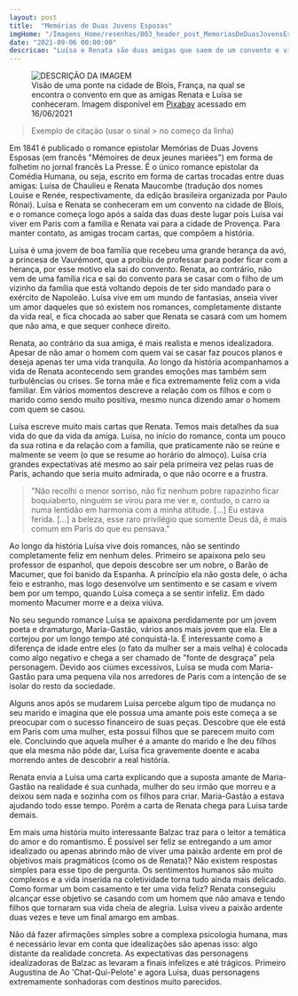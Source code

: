 ```yaml
---
layout: post
title:  "Memórias de Duas Jovens Esposas"
imgHome: "/Imagens_Home/resenhas/003_header_post_MemoriasDeDuasJovensEsposas_Blois.jpg" 
date: "2021-09-06 00:00:00"
descricao: "Luísa e Renata são duas amigas que saem de um convento e vivem vidas completamente diferentes. Através das cartas trocadas entre elas ficamos sabendo das suas histórias pessoais, com todos os seus altos e baixos. "
---
```


<figure class="image">
  <img src="{{site.baseurl}}/images_posts/003-memorias/Blois.jpg" alt="DESCRIÇÃO DA IMAGEM">
  <figcaption>Visão de uma ponte na cidade de Blois, França, na qual se encontra o convento em que as amigas Renata e Luísa se conheceram. Imagem disponível em <a target="_blank" href="https://pixabay.com/pt/photos/fran%c3%a7a-blois-loire-ponte-barco-4667834/">Pixabay</a> acessado em 16/06/2021</figcaption>

</figure>

>Exemplo de citação (usar o sinal > no começo da linha)

Em 1841 é publicado o romance epistolar Memórias de Duas Jovens Esposas (em francês "Mémoires de deux jeunes mariées") em forma de folhetim no jornal francês La Presse. É o único romance epistolar da Comédia Humana, ou seja, escrito em forma de cartas trocadas entre duas amigas: Luísa de Chaulieu e Renata Maucombe (tradução dos nomes Louise e Renée, respectivamente, da edição brasileira organizada por Paulo Rónai). Luísa e Renata se conheceram em um convento na cidade de Blois, e o romance começa logo após a saída das duas deste lugar pois Luísa vai viver em Paris com a família e Renata vai para a cidade de Provença. Para manter contato, as amigas trocam cartas, que compõem a história. 

Luísa é uma jovem de boa família que recebeu uma grande herança da avó, a princesa de Vaurémont, que a proibiu de professar para poder ficar com a herança, por esse motivo ela sai do convento. Renata, ao contrário, não vem de uma família rica e sai do convento para se casar com o filho de um vizinho da família que está voltando depois de ter sido mandado para o exército de Napoleão. Luísa vive em um mundo de fantasias, anseia viver um amor daqueles que só existem nos romances, completamente distante da vida real, e fica chocada ao saber que Renata se casará com um homem que não ama, e que sequer conhece direito. 

Renata, ao contrário da sua amiga, é mais realista e menos idealizadora. Apesar de não amar o homem com quem vai se casar faz poucos planos e deseja apenas ter uma vida tranquila. Ao longo da história acompanhamos a vida de Renata acontecendo sem grandes emoções mas também sem turbulências ou crises. Se torna mãe e fica extremamente feliz com a vida familiar. Em vários momentos descreve a relação com os filhos e com o marido como sendo muito positiva, mesmo nunca dizendo amar o homem com quem se casou. 

Luísa escreve muito mais cartas que Renata. Temos mais detalhes da sua vida do que da vida da amiga. Luísa, no início do romance, conta um pouco da sua rotina e da relação com a família, que praticamente não se reúne e malmente se veem (o que se resume ao horário do almoço). Luísa cria grandes expectativas até mesmo ao sair pela primeira vez pelas ruas de Paris, achando que seria muito admirada, o que não ocorre e a frustra. 

>"Não recolhi o menor sorriso, não fiz nenhum pobre rapazinho ficar boquiaberto, ninguém se virou para me ver e, contudo, o carro ia numa lentidão em harmonia com a minha atitude. [...] Eu estava ferida. [...] a beleza, esse raro privilégio que somente Deus dá, é mais comum em Paris do que eu pensava."

Ao longo da história Luísa vive dois romances, não se sentindo completamente feliz em nenhum deles. Primeiro se apaixona pelo seu professor de espanhol, que depois descobre ser um nobre, o Barão de Macumer, que foi banido da Espanha. A princípio ela não gosta dele, o acha feio e estranho, mas logo desenvolve um sentimento e se casam e vivem bem por um tempo, quando Luísa começa a se sentir infeliz. Em dado momento Macumer morre e a deixa viúva. 

No seu segundo romance Luísa se apaixona perdidamente por um jovem poeta e dramaturgo, Maria-Gastão, vários anos mais jovem que ela. Ele a cortejou por um longo tempo até conquistá-la. É interessante como a diferença de idade entre eles (o fato da mulher ser a mais velha) é colocada como algo negativo e chega a ser chamado de "fonte de desgraça" pela personagem. Devido aos ciúmes excessivos, Luísa se muda com Maria-Gastão para uma pequena vila nos arredores de Paris com a intenção de se isolar do resto da sociedade. 

Alguns anos após se mudarem Luísa percebe algum tipo de mudança no seu marido e imagina que ele possua uma amante pois este começa a se preocupar com o sucesso financeiro de suas peças. Descobre que ele está em Paris com uma mulher, esta possui filhos que se parecem muito com ele. Concluindo que aquela mulher é a amante do marido e lhe deu filhos que ela mesma não pôde dar, Luísa fica gravemente doente e acaba morrendo antes de descobrir a real história. 

Renata envia a Luísa uma carta explicando que a suposta amante de Maria-Gastão na realidade é sua cunhada, mulher do seu irmão que morreu e a deixou sem nada e sozinha com os filhos para criar. Maria-Gastão a estava ajudando todo esse tempo. Porém a carta de Renata chega para Luísa tarde demais. 

Em mais uma história muito interessante Balzac traz para o leitor a temática do amor e do romantismo. É possível ser feliz se entregando a um amor idealizado ou apenas abrindo mão de viver uma paixão ardente em prol de objetivos mais pragmáticos (como os de Renata)? Não existem respostas simples para esse tipo de pergunta. Os sentimentos humanos são muito complexos e a vida inserida na coletividade torna tudo ainda mais delicado. Como formar um bom casamento e ter uma vida feliz? Renata conseguiu alcançar esse objetivo se casando com um homem que não amava e tendo filhos que tornaram sua vida cheia de alegria. Luísa viveu a paixão ardente duas vezes e teve um final amargo em ambas. 

Não dá fazer afirmações simples sobre a complexa psicologia humana, mas é necessário levar em conta que idealizações são apenas isso: algo distante da realidade concreta. As expectativas das personagens idealizadoras de Balzac as levaram a finais infelizes e até trágicos. Primeiro Augustina de Ao 'Chat-Qui-Pelote' e agora Luísa, duas personagens extremamente sonhadoras com destinos muito parecidos. 

